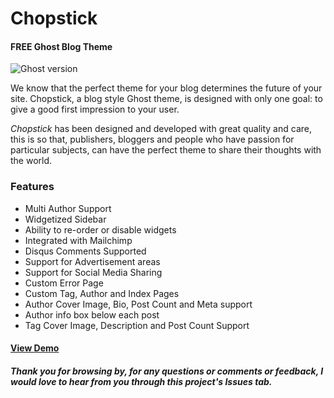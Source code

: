 # Chopstick
#### FREE Ghost Blog Theme

![Ghost version](https://img.shields.io/badge/Ghost-3.x.x-brightgreen.svg?style=flat-square)

We know that the perfect theme for your blog determines the future of your site. Chopstick, a blog style Ghost theme, is designed with only one goal: to give a good first impression to your user.

_Chopstick_ has been designed and developed with great quality and care, this is so that, publishers, bloggers and people who have passion for particular subjects, can have the perfect theme to share their thoughts with the world.

### Features
+ Multi Author Support
+ Widgetized Sidebar
+ Ability to re-order or disable widgets
+ Integrated with Mailchimp
+ Disqus Comments Supported
+ Support for Advertisement areas
+ Support for Social Media Sharing
+ Custom Error Page
+ Custom Tag, Author and Index Pages
+ Author Cover Image, Bio, Post Count and Meta support
+ Author info box below each post
+ Tag Cover Image, Description and Post Count Support

#### [View Demo](http://bit.ly/demo_chopstick "Chopstick Ghost theme demo")

##### Thank you for browsing by, for any questions or comments or feedback, I would love to hear from you through this project's Issues tab.
